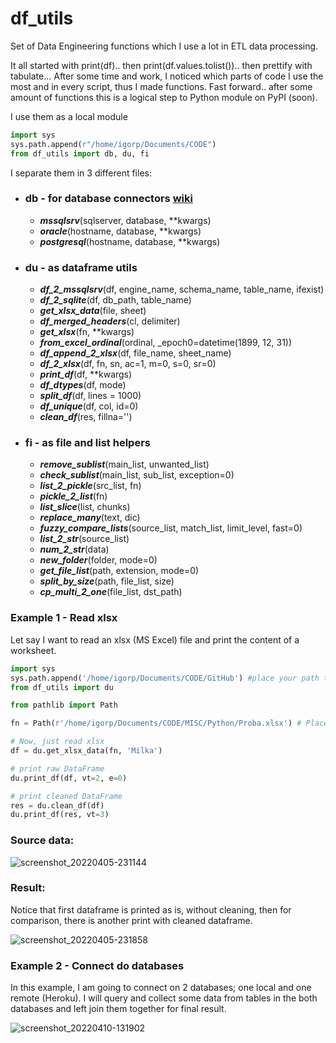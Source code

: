 # df_utils
Set of Data Engineering functions which I use a lot in ETL data processing.

It all started with print(df).. then print(df.values.tolist()).. then prettify with tabulate...
After some time and work, I noticed which parts of code I use the most and in every script, thus I made functions.
Fast forward.. after some amount of functions this is a logical step to Python module on PyPI (soon).

I use them as a local module

```python
import sys
sys.path.append(r"/home/igorp/Documents/CODE")
from df_utils import db, du, fi
```

I separate them in 3 different files: 
* ### **db** - for database connectors [wiki](https://github.com/igorp74/df_utils/wiki#db---for-database-connectors)
  * ***mssqlsrv***(sqlserver, database, **kwargs)
  * ***oracle***(hostname, database, **kwargs)
  * ***postgresql***(hostname, database, **kwargs)
* ### **du** - as dataframe utils
  * ***df_2_mssqlsrv***(df, engine_name, schema_name, table_name, ifexist)
  * ***df_2_sqlite***(df, db_path, table_name)
  * ***get_xlsx_data***(file, sheet)
  * ***df_merged_headers***(cl, delimiter)
  * ***get_xlsx***(fn, **kwargs)
  * ***from_excel_ordinal***(ordinal, _epoch0=datetime(1899, 12, 31))
  * ***df_append_2_xlsx***(df, file_name, sheet_name)
  * ***df_2_xlsx***(df, fn, sn, ac=1, m=0, s=0, sr=0)
  * ***print_df***(df, **kwargs)
  * ***df_dtypes***(df, mode)
  * ***split_df***(df, lines = 1000)
  * ***df_unique***(df, col, id=0)
  * ***clean_df***(res, fillna='')
* ### **fi** - as file and list helpers
  * ***remove_sublist***(main_list, unwanted_list)
  * ***check_sublist***(main_list, sub_list, exception=0)
  * ***list_2_pickle***(src_list, fn)
  * ***pickle_2_list***(fn)
  * ***list_slice***(list, chunks)
  * ***replace_many***(text, dic)
  * ***fuzzy_compare_lists***(source_list, match_list, limit_level, fast=0)
  * ***list_2_str***(source_list)
  * ***num_2_str***(data)
  * ***new_folder***(folder, mode=0)
  * ***get_file_list***(path, extension, mode=0)
  * ***split_by_size***(path, file_list, size)
  * ***cp_multi_2_one***(file_list, dst_path)

### Example 1 - Read xlsx
Let say I want to read an xlsx (MS Excel) file and print the content of a worksheet.

```python
import sys
sys.path.append('/home/igorp/Documents/CODE/GitHub') #place your path to the df_utils folder
from df_utils import du

from pathlib import Path

fn = Path(r'/home/igorp/Documents/CODE/MISC/Python/Proba.xlsx') # Place your path to the source xlsx file

# Now, just read xlsx
df = du.get_xlsx_data(fn, 'Milka')

# print raw DataFrame
du.print_df(df, vt=2, e=0)

# print cleaned DataFrame
res = du.clean_df(df)
du.print_df(res, vt=3)
```

### Source data:
![screenshot_20220405-231144](https://user-images.githubusercontent.com/17882375/161851292-3b150ef1-f5bd-4777-83e5-7d0e0aed2146.png)

### Result:
Notice that first dataframe is printed as is, without cleaning, then for comparison, there is another print with cleaned dataframe.

![screenshot_20220405-231858](https://user-images.githubusercontent.com/17882375/161851313-5fb66668-13f5-4cdd-b1e3-09da510b76d6.png)

### Example 2 - Connect do databases
In this example, I am going to connect on 2 databases; one local and one remote (Heroku).
I will query and collect some data from tables in the both databases and left join them together for final result.

![screenshot_20220410-131902](https://user-images.githubusercontent.com/17882375/162615872-71bcdf4f-6fa9-4a4d-86de-e911a1cbf9cd.png)

